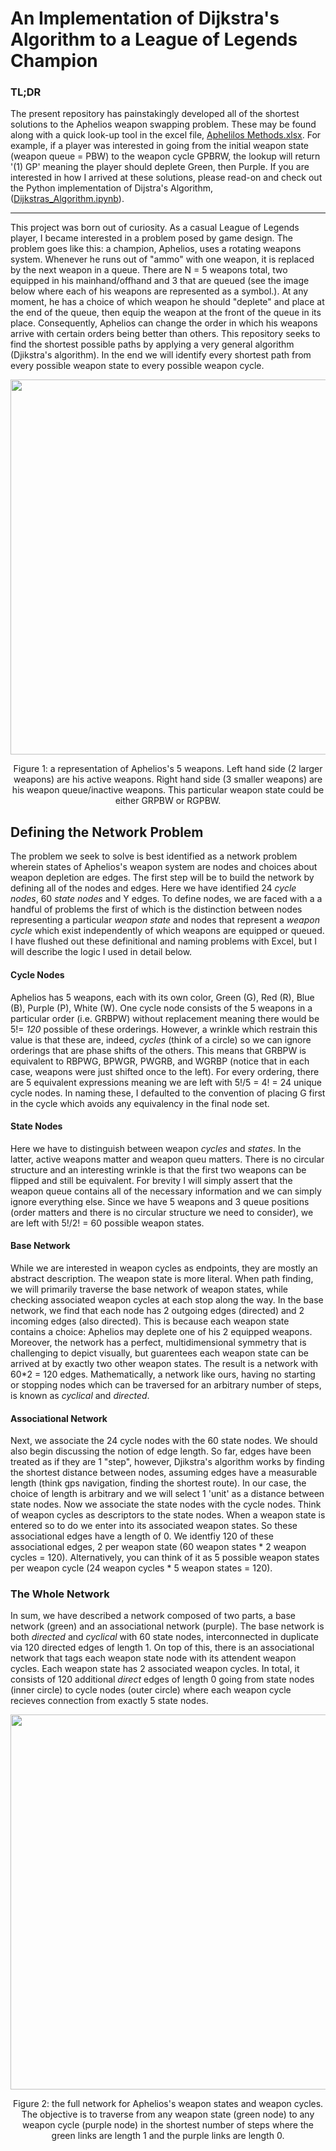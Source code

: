 # An Implementation of Dijkstra's Algorithm to a League of Legends Champion
### TL;DR
The present repository has painstakingly developed all of the shortest solutions to the Aphelios weapon swapping problem. These may be found along with a quick look-up tool in the excel file, [Aphelilos Methods.xlsx](https://github.com/paulsylvia20/Djikstras_Algorithm/blob/1a8f58013b5c6eedfc4ac46de77b1a841bf63032/Aphelios_Methods.xlsx). For example, if a player was interested in going from the initial weapon state (weapon queue = PBW) to the weapon cycle GPBRW, the lookup will return '(1) GP' meaning the player should deplete Green, then Purple. If you are interested in how I arrived at these solutions, please read-on and check out the Python implementation of Dijstra's Algorithm, ([Dijkstras_Algorithm.ipynb]()).

---
This project was born out of curiosity. As a casual League of Legends player, I became interested in a problem posed by game design. The problem goes like this: a champion, Aphelios, uses a rotating weapons system. Whenever he runs out of "ammo" with one weapon, it is replaced by the next weapon in a queue. There are N = 5 weapons total, two equipped in his mainhand/offhand and 3 that are queued (see the image below where each of his weapons are represented as a symbol.). At any moment, he has a choice of which weapon he should "deplete" and place at the end of the queue, then equip the weapon at the front of the queue in its place. Consequently, Aphelios can change the order in which his weapons arrive with certain orders being better than others. This repository seeks to find the shortest possible paths by applying a very general algorithm (Djikstra's algorithm). In the end we will identify every shortest path from every possible weapon state to every possible weapon cycle.

<div align="center">
  <img src="https://github.com/user-attachments/assets/4bb759fe-96fd-4a99-b330-263a28f9ea47" width="600">
</div>
<p align="center">Figure 1: a representation of Aphelios's 5 weapons. Left hand side (2 larger weapons) are his active weapons. 
  Right hand side (3 smaller weapons) are his weapon queue/inactive weapons. This particular weapon state could be either GRPBW or RGPBW. </p>
  
## Defining the Network Problem
The problem we seek to solve is best identified as a network problem wherein states of Aphelios's weapon system are nodes and choices about weapon depletion are edges. The first step will be to build the network by defining all of the nodes and edges. Here we have identified 24 *cycle nodes*, 60 *state nodes* and Y edges. To define nodes, we are faced with a a handful of problems the first of which is the distinction between nodes representing a particular *weapon state* and nodes that represent a *weapon cycle* which exist independently of which weapons are equipped or queued. I have flushed out these definitional and naming problems with Excel, but I will describe the logic I used in detail below.

#### Cycle Nodes
Aphelios has 5 weapons, each with its own color, Green (G), Red (R), Blue (B), Purple (P), White (W). One cycle node consists of the 5 weapons in a particular order (i.e. GRBPW) without replacement meaning there would be 5!= *120* possible of these orderings. However, a wrinkle which restrain this value is that these are, indeed, *cycles* (think of a circle) so we can ignore orderings that are phase shifts of the others. This means that GRBPW is equivalent to RBPWG, BPWGR, PWGRB, and WGRBP (notice that in each case, weapons were just shifted once to the left). For every ordering, there are 5 equivalent expressions meaning we are left with 5!/5 = 4! = 24 unique cycle nodes. In naming these, I defaulted to the convention of placing G first in the cycle which avoids any equivalency in the final node set.

#### State Nodes
Here we have to distinguish between weapon *cycles* and *states*. In the latter, active weapons matter and weapon queu matters. There is no circular structure and an interesting wrinkle is that the first two weapons can be flipped and still be equivalent. For brevity I will simply assert that the weapon queue contains all of the necessary information and we can simply ignore everything else. Since we have 5 weapons and 3 queue positions (order matters and there is no circular structure we need to consider), we are left with 5!/2! = 60 possible weapon states.

#### Base Network
While we are interested in weapon cycles as endpoints, they are mostly an abstract description. The weapon state is more literal. When path finding, we will primarily traverse the base network of weapon states, while checking associated weapon cycles at each stop along the way. In the base network, we find that each node has 2 outgoing edges (directed) and 2 incoming edges (also directed). This is because each weapon state contains a choice: Aphelios may deplete one of his 2 equipped weapons. Moreover, the network has a perfect, multidimensional symmetry that is challenging to depict visually, but guarentees each weapon state can be arrived at by exactly two other weapon states. The result is a network with 60*2 = 120 edges. Mathematically, a network like ours, having no starting or stopping nodes which can be traversed for an arbitrary number of steps, is known as *cyclical* and *directed*.

#### Associational Network
Next, we associate the 24 cycle nodes with the 60 state nodes. We should also begin discussing the notion of edge length. So far, edges have been treated as if they are 1 "step", however, Djikstra's algorithm works by finding the shortest distance between nodes, assuming edges have a measurable length (think gps navigation, finding the shortest route). In our case, the choice of length is arbitrary and we will select 1 'unit' as a distance between state nodes. Now we associate the state nodes with the cycle nodes. Think of weapon cycles as descriptors to the state nodes. When a weapon state is entered so to do we enter into its associated weapon states. So these associational edges have a length of 0. We identfiy 120 of these associational edges, 2 per weapon state (60 weapon states * 2 weapon cycles = 120). Alternatively, you can think of it as 5 possible weapon states per weapon cycle (24 weapon cycles * 5 weapon states = 120).

### The Whole Network
In sum, we have described a network composed of two parts, a base network (green) and an associational network (purple). The base network is both *directed* and *cyclical* with 60 state nodes, interconnected in duplicate via 120 directed edges of length 1. On top of this, there is an associational network that tags each weapon state node with its attendent weapon cycles. Each weapon state has 2 associated weapon cycles. In total, it consists of 120 additional *direct* edges of length 0 going from state nodes (inner circle) to cycle nodes (outer circle) where each weapon cycle recieves connection from exactly 5 state nodes.

<div align="center">
  <img src="https://github.com/user-attachments/assets/64c858cf-9b82-4928-9877-6b5d5fa80b3b" width="600">
</div>
<p align="center">Figure 2: the full network for Aphelios's weapon states and weapon cycles. The objective is to traverse from any weapon state (green node) to any weapon cycle (purple node) in the shortest number of steps where the green links are length 1 and the purple links are length 0. </p>
